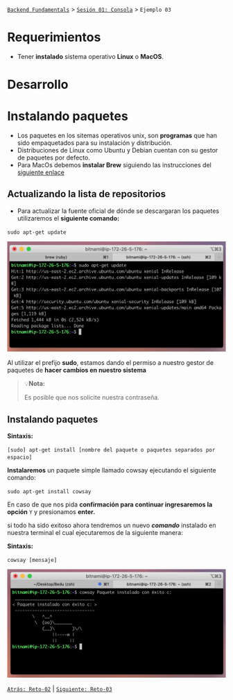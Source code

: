 [`Backend Fundamentals`](../../README.md) > [`Sesión 01: Consola`](../README.md) > `Ejemplo 03`

# Requerimientos

- Tener **instalado** sistema operativo **Linux** o **MacOS**.

# Desarrollo

# Instalando paquetes

- Los paquetes en los sitemas operativos unix, son **programas** que han sido empaquetados para su instalación y distribución.
- Distribuciones de Linux como Ubuntu y Debian cuentan con su gestor de paquetes por defecto.
- Para MacOs debemos **instalar Brew** siguiendo las instrucciones del [siguiente enlace](https://brew.sh/index_es)

## Actualizando la lista de repositorios

- Para actualizar la fuente oficial de dónde se descargaran los paquetes utilizaremos el **siguiente comando:**

`sudo apt-get update`

<img src="img/Screen_Shot_2020-03-21_at_16.33.43.png" width="650px">

Al utilizar el prefijo **sudo**, estamos dando el permiso a nuestro gestor de paquetes de **hacer cambios en nuestro sistema**

>💡**Nota:**
>
>Es posible que nos solicite nuestra contraseña.

## Instalando paquetes


**Sintaxis:**

`[sudo] apt-get install [nombre del paquete o paquetes separados por espacio]`

**Instalaremos** un paquete simple llamado cowsay ejecutando el siguiente comando:

`sudo apt-get install cowsay`

En caso de que nos pida **confirmación para continuar ingresaremos la opción**  `Y` y presionamos **enter.**

si todo ha sido exitoso ahora tendremos un nuevo ***comando*** instalado en nuestra terminal el cual ejecutaremos de la siguiente manera:

**Sintaxis:**

`cowsay [mensaje]`

<img src="img/Untitled.png" width="650px">


[`Atrás: Reto-02`](https://github.com/beduExpert/A2-Backend-Fundamentals-2020/tree/master/Sesion-01/Reto-02) | [`Siguiente: Reto-03`](../Reto-03)
